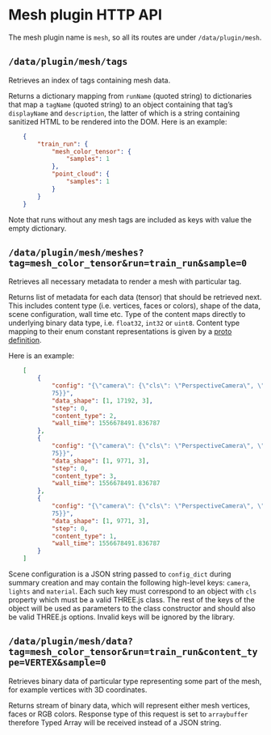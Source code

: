 # Mesh plugin HTTP API

The mesh plugin name is `mesh`, so all its routes are under
`/data/plugin/mesh`.


## `/data/plugin/mesh/tags`

Retrieves an index of tags containing mesh data.

Returns a dictionary mapping from `runName` (quoted string) to
dictionaries that map a `tagName` (quoted string) to an object
containing that tag’s `displayName` and `description`, the latter of
which is a string containing sanitized HTML to be rendered into the DOM.
Here is an example:
```json
    {
        "train_run": {
            "mesh_color_tensor": {
                "samples": 1
            }, 
            "point_cloud": {
                "samples": 1
            }
        }
    }
```
Note that runs without any mesh tags are included as keys with value the empty 
dictionary.


## `/data/plugin/mesh/meshes?tag=mesh_color_tensor&run=train_run&sample=0`

Retrieves all necessary metadata to render a mesh with particular tag.

Returns list of metadata for each data (tensor) that should be retrieved next. 
This includes content type (i.e. vertices, faces or colors), shape of the 
data, scene configuration, wall time etc. Type of the content maps directly to 
underlying binary data type, i.e. `float32`, `int32` or `uint8`. Content type 
mapping to their enum constant representations is given by a 
[proto definition](https://github.com/tensorflow/tensorboard/plugins/mesh_visualizer/plugin_data.proto).

Here is an example:
```json
    [
        {  
            "config": "{\"camera\": {\"cls\": \"PerspectiveCamera\", \"fov\": 
            75}}",
            "data_shape": [1, 17192, 3],
            "step": 0,
            "content_type": 2,
            "wall_time": 1556678491.836787
        },
        {  
            "config": "{\"camera\": {\"cls\": \"PerspectiveCamera\", \"fov\": 
            75}}",
            "data_shape": [1, 9771, 3],
            "step": 0,
            "content_type": 3,
            "wall_time": 1556678491.836787
        },
        {  
            "config": "{\"camera\": {\"cls\": \"PerspectiveCamera\", \"fov\": 
            75}}",
            "data_shape": [1, 9771, 3],
            "step": 0,
            "content_type": 1,
            "wall_time": 1556678491.836787
        }
    ]
```
Scene configuration is a JSON string passed to `config_dict` during summary 
creation and may contain the following high-level keys: `camera`, `lights` and 
`material`. Each such key must correspond to an object with `cls` property 
which must be a valid THREE.js class. The rest of the keys of the object will 
be used as parameters to the class constructor and should also be valid 
THREE.js options. Invalid keys will be ignored by the library.


## `/data/plugin/mesh/data?tag=mesh_color_tensor&run=train_run&content_type=VERTEX&sample=0`

Retrieves binary data of particular type representing some part of the mesh, 
for example vertices with 3D coordinates.

Returns stream of binary data, which will represent either mesh vertices, 
faces or RGB colors. Response type of this request is set to `arraybuffer` 
therefore Typed Array will be received instead of a JSON string.
